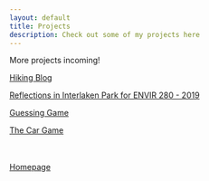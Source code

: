 ```yaml
---
layout: default
title: Projects
description: Check out some of my projects here
---
```

More projects incoming!

[Hiking Blog](hiking.md)

[Reflections in Interlaken Park for ENVIR 280 - 2019](interlaken.md)

[Guessing Game](projects/guessing.md)

[The Car Game](projects/car-game.md)
<br><br><br>



[Homepage](../index.md)